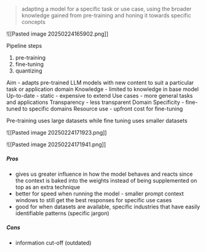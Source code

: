 > adapting a model for a specific task or use case, using the broader knowledge gained from pre-training and honing it towards specific concepts

![[Pasted image 20250224165902.png]]

Pipeline steps 

1. pre-training
2. fine-tuning
3. quantizing 

Aim - adapts pre-trained LLM models with new content to suit a particular task or application domain
Knowledge - limited to knowledge in base model
Up-to-date - static - expensive to extend
Use cases - more general tasks and applications 
Transparency - less transparent
Domain Specificity - fine-tuned to specific domains 
Resource use - upfront cost for fine-tuning 

Pre-training uses large datasets while fine tuning uses smaller datasets

![[Pasted image 20250224171923.png]]


![[Pasted image 20250224171941.png]]

##### Pros
- gives us greater influence in how the model behaves and reacts since the context is baked into the weights instead of being supplemented on top as an extra technique
- better for speed when running the model - smaller prompt context windows to still get the best responses for specific use cases 
- good for when datasets are available, specific industries that have easily identifiable patterns (specific jargon) 

##### Cons 
- information cut-off (outdated)